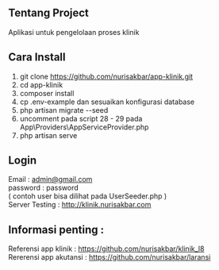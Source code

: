 ## Tentang Project

Aplikasi untuk pengelolaan proses klinik

## Cara Install
1. git clone https://github.com/nurisakbar/app-klinik.git
2. cd app-klinik
3. composer install
4. cp .env-example dan sesuaikan konfigurasi database
5. php artisan migrate --seed
6. uncomment pada script 28 - 29 pada App\Providers\AppServiceProvider.php
7. php artisan serve


## Login

Email : admin@gmail.com <br>
password : password<br>
( contoh user bisa dilihat pada UserSeeder.php )
<br>
Server Testing : http://klinik.nurisakbar.com

## Informasi penting :
Referensi app klinik : https://github.com/nurisakbar/klinik_l8<br>
Rererensi app akutansi : https://github.com/nurisakbar/laransi
